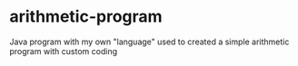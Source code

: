 # arithmetic-program
Java program with my own "language" used to created a simple arithmetic program with custom coding
